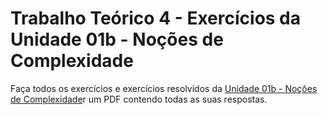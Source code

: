 # Trabalho Teórico 4 - Exercícios da Unidade 01b - Noções de Complexidade 
Faça todos os exercícios e exercícios resolvidos da [Unidade 01b - Noções de Complexidade](./unidade01b_NocoesComplexidade.pdf)r um PDF contendo todas as suas respostas.
